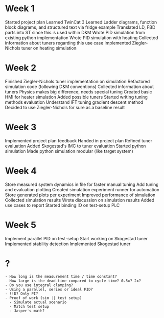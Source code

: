 # Week 1
Started project plan
Learned TwinCat 3
    Learned Ladder diagrams, function block diagrams, and structured text via fridge example
    Translated LD, FBD parts into ST since this is used within D&M
Wrote PID simulation from existing python implementation
Wrote PID simulation with heating
Collected information about tuners regarding this use case
    Implemented Ziegler-Nichols tuner on heating simulation

# Week 2
Finished Ziegler-Nichols tuner implementation on simulation
    Refactored simulation code (following D&M conventions)
Collected information about tuners
Physics makes big difference, needs special tuning
Created basic HMI for heater simulation
Added possible tuners
    Started writing tuning methods evaluation
Understand IFT tuning gradient descent method
    Decided to use Ziegler-Nichols for sure as a baseline result

# Week 3
Implemented project plan feedback
Handed in project plan
Refined tuner evaluation
    Added Skogestad's IMC to tuner evaluation
    Started python simulation
Made python simulation modular (like target system)

# Week 4
Store measured system dynamics in file for faster manual tuning
Add tuning and evaluation plotting
Created simulation experiment runner for automation
Store generated plots per experiment
Improved performance of simulation
    Collected simulation results
    Wrote discussion on simulation results
Added use cases to report
    Started binding IO on test-setup PLC

# Week 5
Implement parallel PID on test-setup
Start working on Skogestad tuner
Implemented stability detection
Implemented Skogestad tuner

# ?
    - How long is the measurement time / time constant?
    - How large is the dead-time compared to cycle-time? 0.5x? 2x?
    - Do you use integral clamping?
    - Using a parallel, series or ideal PID?
    - !!D? Only PI?
    - Proof of work (sim || test setup)
      - Simulate actual scenario
      - Match test setup
      - Jasper's math?